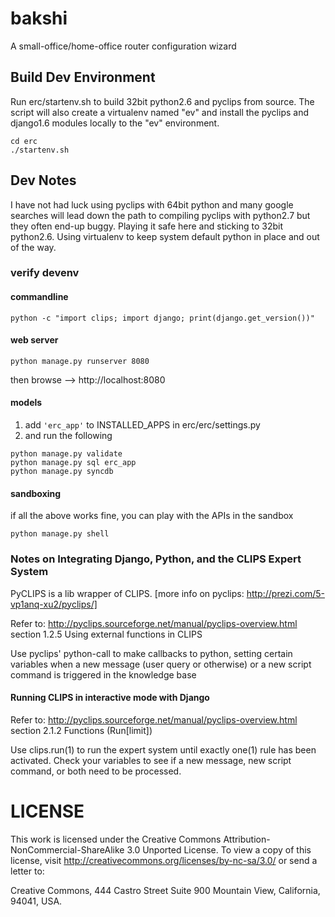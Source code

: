 # bakshi
A small-office/home-office router configuration wizard

## Build Dev Environment
Run erc/startenv.sh to build 32bit python2.6 and pyclips from source.
The script will also create a virtualenv named "ev" and install the pyclips and django1.6 modules locally to the "ev" environment.

```
cd erc
./startenv.sh
```

## Dev Notes
I have not had luck using pyclips with 64bit python and many google searches will lead down the path to compiling pyclips with python2.7 but they often end-up buggy. Playing it safe here and sticking to 32bit python2.6. Using virtualenv to keep system default python in place and out of the way.


### verify devenv
#### commandline
```
python -c "import clips; import django; print(django.get_version())"
```

#### web server
```
python manage.py runserver 8080
```
then browse --> http://localhost:8080

#### models
1. add ```'erc_app'``` to INSTALLED_APPS in erc/erc/settings.py
2. and run the following
```
python manage.py validate
python manage.py sql erc_app
python manage.py syncdb
```

#### sandboxing
if all the above works fine, you can play with the APIs in the sandbox
```
python manage.py shell
```

### Notes on Integrating Django, Python, and the CLIPS Expert System
PyCLIPS is a lib wrapper of CLIPS.
[more info on pyclips: http://prezi.com/5-vp1anq-xu2/pyclips/]

Refer to: http://pyclips.sourceforge.net/manual/pyclips-overview.html
 section 1.2.5 Using external functions in CLIPS

Use pyclips' python-call to make callbacks to python,
setting certain variables when a new message (user query or otherwise)
or a new script command is triggered in the knowledge base

#### Running CLIPS in interactive mode with Django
Refer to: http://pyclips.sourceforge.net/manual/pyclips-overview.html
 section 2.1.2 Functions (Run[limit])

Use clips.run(1) to run the expert system until exactly one(1) rule has been activated.
Check your variables to see if a new message, new script command, or both need to be
processed.


# LICENSE
This work is licensed under the Creative Commons Attribution-NonCommercial-ShareAlike 3.0 Unported License.
To view a copy of this license, visit http://creativecommons.org/licenses/by-nc-sa/3.0/ or send a letter to:

Creative Commons, 444 Castro Street
Suite 900
Mountain View, California, 94041, USA.
